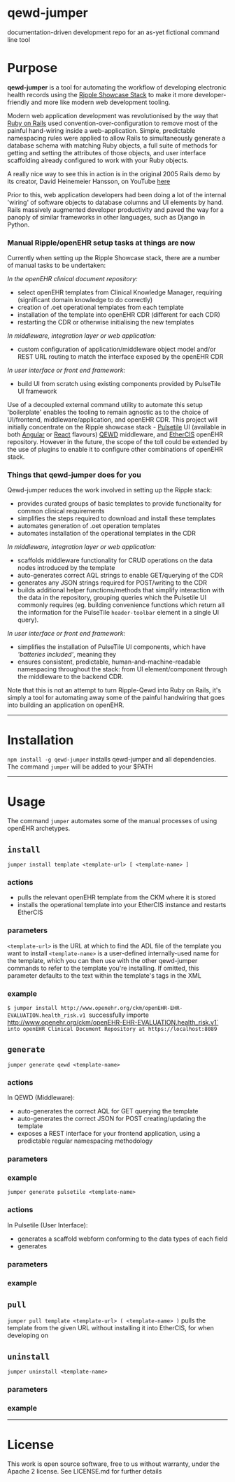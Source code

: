 # qewd-jumper
documentation-driven development repo for an as-yet fictional command line tool

# Purpose
**qewd-jumper** is a tool for automating the workflow of developing electronic health records using the [Ripple Showcase Stack](http://ripple.foundation/) to make it more developer-friendly and more like modern web development tooling.

Modern web application development was revolutionised by the way that [Ruby on Rails](http://rubyonrails.org/) used convention-over-configuration to remove most of the painful hand-wiring inside a web-application. Simple, predictable namespacing rules were applied to allow Rails to simultaneously generate a database schema with matching Ruby objects, a full suite of methods for getting and setting the attributes of those objects, and user interface scaffolding already configured to work with your Ruby objects.

A really nice way to see this in action is in the original 2005 Rails demo by its creator, David Heinemeier Hansson, on YouTube [here](https://www.youtube.com/watch?v=Gzj723LkRJY)

Prior to this, web application developers had been doing a lot of the internal 'wiring' of software objects to database columns and UI elements by hand. Rails massively augmented developer productivity and paved the way for a panoply of similar frameworks in other languages, such as Django in Python.

### Manual Ripple/openEHR setup tasks at things are now
Currently when setting up the Ripple Showcase stack, there are a number of manual tasks to be undertaken:

*In the openEHR clinical document repository:*
* select openEHR templates from Clinical Knowledge Manager, requiring (significant domain knowledge to do correctly)
* creation of .oet operational templates from each template
* installation of the template into openEHR CDR (different for each CDR)
* restarting the CDR or otherwise initialising the new templates

*In middleware, integration layer or web application:*
* custom configuration of application/middleware object model and/or REST URL routing to match the interface exposed by the openEHR CDR

*In user interface or front end framework:*
* build UI from scratch using existing components provided by PulseTile UI framework

Use of a decoupled external command utility to automate this setup 'boilerplate' enables the tooling to remain agnostic as to the choice of UI/frontend, middleware/application, and openEHR CDR. This project will initially concentrate on the Ripple showcase stack - [Pulsetile](https://github.com/PulseTile/PulseTile) UI (available in both [Angular](https://angular.io/) or [React](https://reactjs.org/) flavours)  [QEWD](https://github.com/robtweed/qewd) middleware, and [EtherCIS](https://github.com/ethercis/ethercis) openEHR repository. However in the future, the scope of the toll could be extended by the use of plugins to enable it to configure other combinations of openEHR stack.

### Things that qewd-jumper does for you
Qewd-jumper reduces the work involved in setting up the Ripple stack:

* provides curated groups of basic templates to provide functionality for common clinical requirements
* simplifies the steps required to download and install these templates
* automates generation of .oet operation templates
* automates installation of the operational templates in the CDR

*In middleware, integration layer or web application:*
* scaffolds middleware functionality for CRUD operations on the data nodes introduced by the template
* auto-generates correct AQL strings to enable GET/querying of the CDR
* generates any JSON strings required for POST/writing to the CDR
* builds additional helper functions/methods that simplify interaction with the data in the repository, grouping queries which the Pulsetile UI commonly requires (eg. building convenience functions which return all the information for the PulseTile `header-toolbar` element in a single UI query).

*In user interface or front end framework:*
* simplifies the installation of PulseTile UI components, which have *'batteries included'*, meaning they 
* ensures consistent, predictable, human-and-machine-readable namespacing throughout the stack: from UI element/component through the middleware to the backend CDR.

Note that this is not an attempt to turn Ripple-Qewd into Ruby on Rails, it's simply a tool for automating away some of the painful handwiring that goes into building an application on openEHR.

-----

# Installation
`npm install -g qewd-jumper` installs qewd-jumper and all dependencies. The command `jumper` will be added to your $PATH

-----

# Usage
The command `jumper` automates some of the manual processes of using openEHR archetypes.


## `install`
`jumper install template <template-url> [ <template-name> ]`

### actions
* pulls the relevant openEHR template from the CKM where it is stored
* installs the operational template into your EtherCIS instance and restarts EtherCIS

### parameters
`<template-url>` is the URL at which to find the ADL file of the template you want to install
`<template-name>` is a user-defined internally-used name for the template, which you can then use with the other qewd-jumper commands to refer to the template you're installing. If omitted, this parameter defaults to the text within the template's <name> tags in the XML 

### example
`$ jumper install http://www.openehr.org/ckm/openEHR-EHR-EVALUATION.health_risk.v1
`successfully importe http://www.openehr.org/ckm/openEHR-EHR-EVALUATION.health_risk.v1`
`into openEHR Clinical Document Repository at https://localhost:8089`


## `generate`
`jumper generate qewd <template-name>`

### actions
In QEWD (Middleware):
* auto-generates the correct AQL for GET querying the template
* auto-generates the correct JSON for POST creating/updating the template
* exposes a REST interface for your frontend application, using a predictable regular namespacing methodology

### parameters

### example


`jumper generate pulsetile <template-name>`

### actions
In Pulsetile (User Interface):
* generates a scaffold webform conforming to the data types of each field
* generates 

### parameters

### example


## `pull`
`jumper pull template <template-url> ( <template-name> )`
pulls the template from the given URL without installing it into EtherCIS, for when developing on 


## `uninstall`
`jumper uninstall <template-name>`

### parameters

### example

-----

# License
This work is open source software, free to us without warranty, under the Apache 2 license. See LICENSE.md for further details
